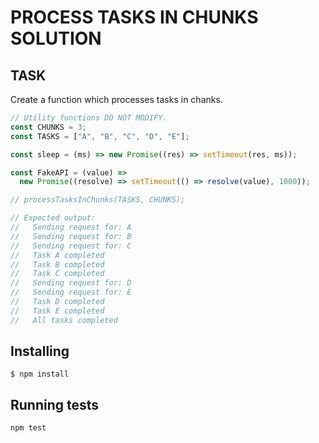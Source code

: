 # PROCESS TASKS IN CHUNKS SOLUTION

## TASK

Create a function which processes tasks in chanks.

```js
// Utility functions DO NOT MODIFY.
const CHUNKS = 3;
const TASKS = ["A", "B", "C", "D", "E"];

const sleep = (ms) => new Promise((res) => setTimeout(res, ms));

const FakeAPI = (value) =>
  new Promise((resolve) => setTimeout(() => resolve(value), 1000));

// processTasksInChunks(TASKS, CHUNKS);

// Expected output:
//   Sending request for: A
//   Sending request for: B
//   Sending request for: C
//   Task A completed
//   Task B completed
//   Task C completed
//   Sending request for: D
//   Sending request for: E
//   Task D completed
//   Task E completed
//   All tasks completed
```

## Installing

```
$ npm install
```

## Running tests

```
npm test
```